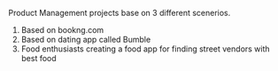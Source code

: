 Product Management projects base on 3 different scenerios.
1. Based on bookng.com
2. Based on dating app called Bumble
3. Food enthusiasts creating a food app for finding street vendors with best food 
